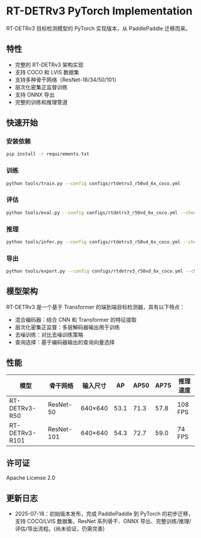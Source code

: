 # RT-DETRv3 PyTorch Implementation

RT-DETRv3 目标检测模型的 PyTorch 实现版本，从 PaddlePaddle 迁移而来。

## 特性

- 完整的 RT-DETRv3 架构实现
- 支持 COCO 和 LVIS 数据集
- 支持多种骨干网络（ResNet-18/34/50/101）
- 层次化密集正监督训练
- 支持 ONNX 导出
- 完整的训练和推理管道

## 快速开始

### 安装依赖

```bash
pip install -r requirements.txt
```

### 训练

```bash
python tools/train.py --config configs/rtdetrv3_r50vd_6x_coco.yml
```

### 评估

```bash
python tools/eval.py --config configs/rtdetrv3_r50vd_6x_coco.yml --checkpoint outputs/rtdetrv3_r50vd_6x_coco/best.pth
```

### 推理

```bash
python tools/infer.py --config configs/rtdetrv3_r50vd_6x_coco.yml --checkpoint outputs/rtdetrv3_r50vd_6x_coco/best.pth --image test_image.jpg
```

### 导出

```bash
python tools/export.py --config configs/rtdetrv3_r50vd_6x_coco.yml --checkpoint outputs/rtdetrv3_r50vd_6x_coco/best.pth --format onnx
```

## 模型架构

RT-DETRv3 是一个基于 Transformer 的端到端目标检测器，具有以下特点：

- 混合编码器：结合 CNN 和 Transformer 的特征提取
- 层次化密集正监督：多层解码器输出用于训练
- 去噪训练：对比去噪训练策略
- 查询选择：基于编码器输出的查询向量选择

## 性能

| 模型 | 骨干网络 | 输入尺寸 | AP | AP50 | AP75 | 推理速度 |
|------|----------|----------|-----|------|------|-----------|
| RT-DETRv3-R50 | ResNet-50 | 640×640 | 53.1 | 71.3 | 57.8 | 108 FPS |
| RT-DETRv3-R101 | ResNet-101 | 640×640 | 54.3 | 72.7 | 59.0 | 74 FPS |

## 许可证

Apache License 2.0

## 更新日志

- 2025-07-18：初始版本发布，完成 PaddlePaddle 到 PyTorch 的初步迁移，支持 COCO/LVIS 数据集、ResNet 系列骨干、ONNX 导出、完整训练/推理/评估/导出流程。(尚未验证，仍需完善)